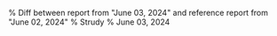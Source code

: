 % Diff between report from "June 03, 2024" and reference report from "June 02, 2024"
% Strudy
% June 03, 2024


